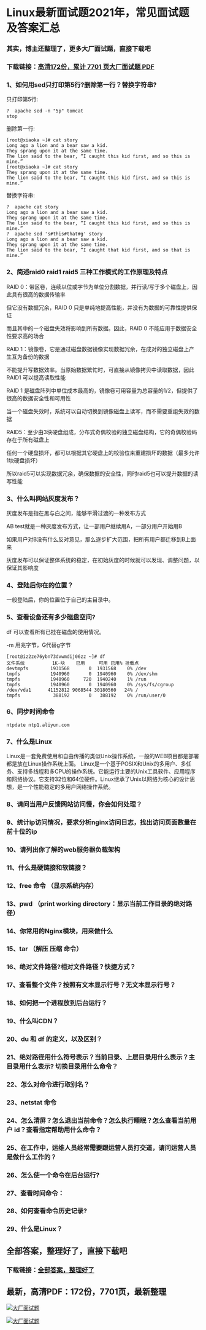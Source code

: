 # Linux最新面试题2021年，常见面试题及答案汇总

### 其实，博主还整理了，更多大厂面试题，直接下载吧

### 下载链接：[高清172份，累计 7701 页大厂面试题  PDF](https://github.com/souyunku/DevBooks/blob/master/docs/index.md)



### 1、如何用sed只打印第5行?删除第一行？替换字符串?

只打印第5行:

```
?  apache sed -n "5p" tomcat
stop
```

删除第一行:

```
[root@xiaoka ~]# cat story
Long ago a lion and a bear saw a kid.
They sprang upon it at the same time.
The lion said to the bear, “I caught this kid first, and so this is mine.”
[root@xiaoka ~]# cat story
They sprang upon it at the same time.
The lion said to the bear, “I caught this kid first, and so this is mine.”
```

替换字符串:

```
?  apache cat story
Long ago a lion and a bear saw a kid.
They sprang upon it at the same time.
The lion said to the bear, “I caught this kid first, and so this is mine.”
?  apache sed 's#this#that#g' story
Long ago a lion and a bear saw a kid.
They sprang upon it at the same time.
The lion said to the bear, “I caught that kid first, and so that is mine.”
```


### 2、简述raid0 raid1 raid5 三种工作模式的工作原理及特点

RAID 0：带区卷，连续以位或字节为单位分割数据，并行读/写于多个磁盘上，因此具有很高的数据传输率

但它没有数据冗余，RAID 0 只是单纯地提高性能，并没有为数据的可靠性提供保证

而且其中的一个磁盘失效将影响到所有数据。因此，RAID 0 不能应用于数据安全性要求高的场合

RAID 1：镜像卷，它是通过磁盘数据镜像实现数据冗余，在成对的独立磁盘上产生互为备份的数据

不能提升写数据效率。当原始数据繁忙时，可直接从镜像拷贝中读取数据，因此RAID1 可以提高读取性能

RAID 1 是磁盘阵列中单位成本最高的，镜像卷可用容量为总容量的1/2，但提供了很高的数据安全性和可用性

当一个磁盘失效时，系统可以自动切换到镜像磁盘上读写，而不需要重组失效的数据

RAID5：至少由3块硬盘组成，分布式奇偶校验的独立磁盘结构，它的奇偶校验码存在于所有磁盘上

任何一个硬盘损坏，都可以根据其它硬盘上的校验位来重建损坏的数据（最多允许1块硬盘损坏）

所以raid5可以实现数据冗余，确保数据的安全性，同时raid5也可以提升数据的读写性能


### 3、什么叫网站灰度发布？

灰度发布是指在黑与白之间，能够平滑过渡的一种发布方式

AB test就是一种灰度发布方式，让一部用户继续用A，一部分用户开始用B

如果用户对B没有什么反对意见，那么逐步扩大范围，把所有用户都迁移到B上面 来

灰度发布可以保证整体系统的稳定，在初始灰度的时候就可以发现、调整问题，以保证其影响度


### 4、登陆后你在的位置？

一般登陆后，你的位置位于自己的主目录中。


### 5、查看设备还有多少磁盘空间?

df 可以查看所有已挂在磁盘的使用情况。

-m 用兆字节，G代替g字节

```
[root@iz2ze76ybn73dvwmdij06zz ~]# df
文件系统          1K-块    已用     可用 已用% 挂载点
devtmpfs        1931568       0  1931568    0% /dev
tmpfs           1940960       0  1940960    0% /dev/shm
tmpfs           1940960     720  1940240    1% /run
tmpfs           1940960       0  1940960    0% /sys/fs/cgroup
/dev/vda1      41152812 9068544 30180560   24% /
tmpfs            388192       0   388192    0% /run/user/0
```


### 6、同步时间命令

```
ntpdate ntp1.aliyun.com
```


### 7、什么是Linux

Linux是一套免费使用和自由传播的类似Unix操作系统，一般的WEB项目都是部署都是放在Linux操作系统上面。 Linux是一个基于POSIX和Unix的多用户、多任务、支持多线程和多CPU的操作系统。它能运行主要的Unix工具软件、应用程序和网络协议。它支持32位和64位硬件。Linux继承了Unix以网络为核心的设计思想，是一个性能稳定的多用户网络操作系统。


### 8、请问当用户反馈网站访问慢，你会如何处理？
### 9、统计ip访问情况，要求分析nginx访问日志，找出访问页面数量在前十位的ip
### 10、请列出你了解的web服务器负载架构
### 11、什么是硬链接和软链接？
### 12、free 命令 （显示系统内存）
### 13、pwd （print working directory：显示当前工作目录的绝对路径）
### 14、你常用的Nginx模块，用来做什么
### 15、tar （解压 压缩 命令）
### 16、绝对文件路径?相对文件路径？快捷方式？
### 17、查看整个文件？按照有文本显示行号？无文本显示行号？
### 18、如何把一个进程放到后台运行？
### 19、什么叫CDN？
### 20、du 和 df 的定义，以及区别？
### 21、绝对路径用什么符号表示？当前目录、上层目录用什么表示？主目录用什么表示? 切换目录用什么命令？
### 22、怎么对命令进行取别名？
### 23、netstat 命令
### 24、怎么清屏？怎么退出当前命令？怎么执行睡眠？怎么查看当前用户 id？查看指定帮助用什么命令？
### 25、在工作中，运维人员经常需要跟运营人员打交道，请问运营人员是做什么工作的？
### 26、怎么使一个命令在后台运行?
### 27、查看时间命令：
### 28、如何查看命令历史记录?
### 29、什么是Linux？




## 全部答案，整理好了，直接下载吧

### 下载链接：[全部答案，整理好了](https://www.souyunku.com/wp-content/uploads/weixin/githup-weixin-2.png)




## 最新，高清PDF：172份，7701页，最新整理

[![大厂面试题](https://www.souyunku.com/wp-content/uploads/weixin/mst.png "架构师专栏")](https://www.souyunku.com/wp-content/uploads/weixin/githup-weixin.png "架构师专栏")

[![大厂面试题](https://www.souyunku.com/wp-content/uploads/weixin/githup-weixin.png "架构师专栏")](https://www.souyunku.com/wp-content/uploads/weixin/githup-weixin.png "架构师专栏")
